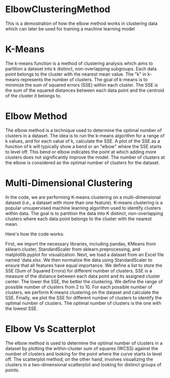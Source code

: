 # ElbowClusteringMethod
This is a demostration of how the elbow method works in clustering data which can later be used for training a machine learning model

# K-Means

The k-means function is a method of clustering analysis which aims to partition a dataset into k distinct, non-overlapping subgroups. Each data point belongs to the cluster with the nearest mean value. The "k" in k-means represents the number of clusters. The goal of k-means is to minimize the sum of squared errors (SSE) within each cluster. The SSE is the sum of the squared distances between each data point and the centroid of the cluster it belongs to.
# Elbow Method

The elbow method is a technique used to determine the optimal number of clusters in a dataset. The idea is to run the k-means algorithm for a range of k values, and for each value of k, calculate the SSE. A plot of the SSE as a function of k will typically show a bend or an "elbow" where the SSE starts to level off. This bend or elbow indicates the point at which adding more clusters does not significantly improve the model. The number of clusters at the elbow is considered as the optimal number of clusters for the dataset.

# Multi-Dimensional Clustering

In the code, we are performing K-means clustering on a multi-dimensional dataset (i.e., a dataset with more than one feature). K-means clustering is a popular unsupervised machine learning algorithm used to identify clusters within data. The goal is to partition the data into K distinct, non-overlapping clusters where each data point belongs to the cluster with the nearest mean.

Here's how the code works:

First, we import the necessary libraries, including pandas, KMeans from sklearn.cluster, StandardScaler from sklearn.preprocessing, and matplotlib.pyplot for visualization.
Next, we load a dataset from an Excel file named 'data.xlsx. We then normalize the data using StandardScaler to ensure that all features have equal importance.
We define a list to store the SSE (Sum of Squared Errors) for different number of clusters. SSE is a measure of the distance between each data point and its assigned cluster center. The lower the SSE, the better the clustering.
We define the range of possible number of clusters from 2 to 10.
For each possible number of clusters, we perform K-means clustering on the dataset and calculate the SSE.
Finally, we plot the SSE for different number of clusters to identify the optimal number of clusters. The optimal number of clusters is the one with the lowest SSE.

# Elbow Vs Scatterplot
The elbow method is used to determine the optimal number of clusters in a dataset by plotting the within-cluster sum of squares (WCSS) against the number of clusters and looking for the point where the curve starts to level off. The scatterplot method, on the other hand, involves visualizing the clusters in a two-dimensional scatterplot and looking for distinct groups of points.
